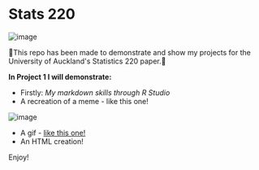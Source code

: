 # Stats 220

![image](https://user-images.githubusercontent.com/122334820/224211512-dbc83384-aa31-414f-8a22-edfb43b0a2f3.png)

🤩This repo has been made to demonstrate and show my projects for the University of Auckland's Statistics 220 paper.🤩

**In Project 1 I will demonstrate:**
- Firstly: *My markdown skills through R Studio*
- A recreation of a meme - like this one!

![image](https://user-images.githubusercontent.com/122334820/224210720-e5743887-c51d-4c0c-b8f6-ab42d63381ab.png)
- A gif - [like this one!](https://tenor.com/en-GB/view/kitten-cat-typing-typing-cat-thank-goodness-gif-16601149)
- An HTML creation!

Enjoy!
